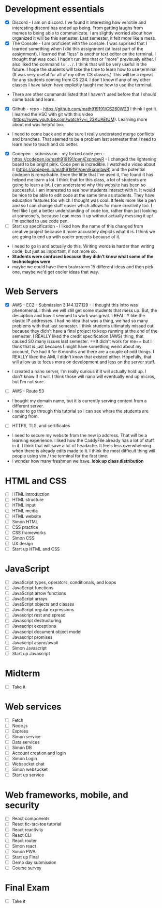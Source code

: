 # Development essentials

- [x] Discord - I am on discord. I've found it interesting how versitile and interesting discord has ended up being. From getting laughs from memes to being able to communicate. I am slightly worried about how organized it will be this semester. Last semester, it felt more like a mess.
- [x] The Console - I am proficient with the console. I was suprised that I learned something when I did this assignment (at least part of the assignment). I learned that "less" is another text editor on the terminal. I thought that was cool. I hadn't run into that or "more" previously either. I also liked the command `ls ../`. I think that will be very useful in the future. I hope the students will take the time to learn how to use terminal (It was very useful for all of my other CS classes.) This will be a repeat for any students coming from CS 224. I don't know if any of my other classes I have taken have explicitly taught me how to use the terminal.
- There are other commands listed that I haven't used before that I should come back and learn.
- [x] Github - repo - https://github.com/math919191/CS260W23 I think I got it. I learned the VSC with git with this video (https://www.youtube.com/watch?v=i_23KUAEtUM). Learning more about md was helpful too.
- I need to come back and make sure I really understand merge conflicts and branches. That seemed to be a problem last semester that I need to learn how to teach and do better.
- [x] Codepen - submission - my forked code pen - https://codepen.io/math919191/pen/ExpmbwR - I changed the lightening board to be bright pink. Code pen is incredible. I watched a video about it (https://codepen.io/math919191/pen/ExpmbwR) and the potential codepen is remarkable. Even the little that I've used it, I've found it has helped me learn a lot. I think that for this class, a lot of students are going to learn a lot. I can understand why this website has been so successful. I am interested to see how students interact with it. It would be nice to be able to edit code at the same time as students. They have education features too which I thought was cool. It feels more like a pen and so I can change stuff easier which allows for more creativity too. I feel like I get a better understanding of code too, rather than just looking at someone's, because I can mess it up without actually messing it up! I'm excited to use code pen.
- [ ] Start up specification - I liked how the name of this changed from creative project because it more accurately depicts what it is. I think we are going to end up with cooler projects because of it.
- I need to go in and actually do this. Writing words is harder than writing code, but just as important, if not more so.
- **Students were confused because they didn't know what some of the technologies were**
- maybe we could have them brainstorm 15 different ideas and then pick one, maybe we'd get cooler ideas that way.

# Web Servers

- [x] AWS - EC2 - Submission 3.144.127.129 - I thought this intro was phenomenal. I think we will still get some students that mess up. But, the desciption and how it seemed to work was great. I REALLY like the elastic IP addresses. I had no idea that was a thing, we had so many problems with that last semester. I think students ultimately missed out because they didn't have a final project to keep running at the end of the semester. I REALLY liked the credit specification (AWS) thing, that caused SO many issues last semester. ==It didn't work for me== but I think that is just becaues I might have something weird about my account, I've had it for 6 months and there are a couple of odd things. I REALLY liked the AMI, I didn't know that existed either. Hopefully, that will allow us to focus more on development and less on the server stuff.
- I created a nano server, I'm really curious if it will actually hold up. I don't know if it will. I think those will nano will eventually end up micros, but I'm not sure.
- [ ] AWS - Route 53
- I bought my domain name, but it is currently serving content from a different server.
- I need to go through this tutorial so I can see where the students are coming from.
- [ ] HTTPS, TLS, and certificates
- I need to secure my website from the new ip address. That will be a learning experience. I liked how the CaddyFile already has a lot of stuff in it. I think that will save a lot of headache. It feels less overwhelming when there is already edits made to it. I think the most difficult thing will people using vim / the terminal for the first time.
- I wonder how many freshmen we have. **look up class distribution**

# HTML and CSS

- [ ] HTML introduction
- [ ] HTML structure
- [ ] HTML input
- [ ] HTML media
- [ ] HTML website
- [ ] Simon HTML
- [ ] CSS practice
- [ ] CSS frameworks
- [ ] Simon CSS
- [ ] UX design
- [ ] Start up HTML and CSS

# JavaScript

- [ ] JavaScript types, operators, conditionals, and loops
- [ ] JavaScript functions
- [ ] JavaScript arrow functions
- [ ] JavaScript arrays
- [ ] JavaScript objects and classes
- [ ] JavaScript regular expressions
- [ ] Javascript rest and spread
- [ ] Javascript destructuring
- [ ] Javascript exceptions
- [ ] Javascript document object model
- [ ] Javascript promises
- [ ] Javascript async/await
- [ ] Simon Javascript
- [ ] Start up Javascript

# Midterm

- [ ] Take it

# Web services

- [ ] Fetch
- [ ] Node.js
- [ ] Express
- [ ] Simon service
- [ ] Data services
- [ ] Simon DB
- [ ] Account creation and login
- [ ] Simon Login
- [ ] Websocket chat
- [ ] Simon websocket
- [ ] Start up service

# Web frameworks, mobile, and security

- [ ] React components
- [ ] React tic-tac-toe tutorial
- [ ] React reactivity
- [ ] React CLI
- [ ] React router
- [ ] Simon react
- [ ] Simon PWA
- [ ] Start up Final
- [ ] Demo day submission
- [ ] Course survey

# Final Exam

- [ ] Take it

